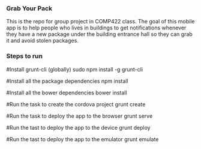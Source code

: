 ### Grab Your Pack

This is the repo for group project in COMP422 class.
The goal of this mobile app is to help people who lives in buildings to
get notifications whenever they have a new package under the building entrance hall
so they can grab it and avoid stolen packages.

### Steps to run

#Install grunt-cli (globally)
sudo npm install -g grunt-cli

#Install all the package dependencies
npm install

#Install all the bower dependencies
bower install

#Run the task to create the cordova project
grunt create

#Run the task to deploy the app to the browser
grunt serve 

#Run the tast to deploy the app to the device
grunt deploy

#Run the tast to deploy the app to the emulator
grunt emulate